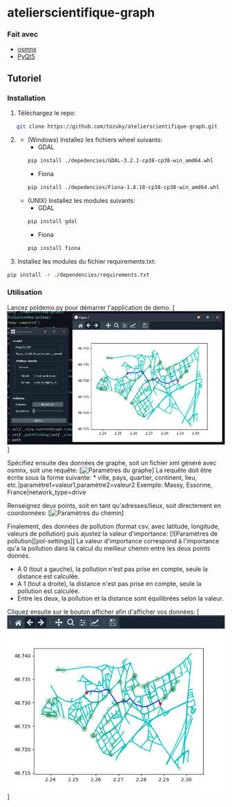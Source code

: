 # atelierscientifique-graph

### Fait avec
* [osmnx](https://pypi.org/project/PyQt5/)
* [PyQt5](https://github.com/gboeing/osmnx)

<!-- UTILISATION -->
## Tutoriel

### Installation

1. Téléchargez le repo:
```sh
   git clone https://github.com/tozuky/atelierscientifique-graph.git
```
2. * (Windows) Installez les fichiers wheel suivants:
      * GDAL
      ```sh
      pip install ./depedencies/GDAL-3.2.1-cp38-cp38-win_amd64.whl
      ```
      * Fiona
      ```sh
      pip install ./depedencies/Fiona-1.8.18-cp38-cp38-win_amd64.whl
      ```
   * (UNIX) Installez les modules suivants:
      * GDAL
      ```sh
      pip install gdal
      ```
      * Fiona
      ```sh
      pip install fiona
      ``` 
3. Installez les modules du fichier requirements.txt:
  ```sh
  pip install -r ./dependencies/requirements.txt
  ```
  
### Utilisation

Lancez poldemo.py pour démarrer l'application de demo.
[![Application Démo][app-sc]]

Spécifiez ensuite des données de graphe, soit un fichier xml généré avec osmnx, soit une requête:
[![Paramètres du graphe][graph-settings-sc]]
La requête doit être écrite sous la forme suivante:
    * ville, pays, quartier, continent, lieu, etc.|paramètre1=valeur1,paramètre2=valeur2
    Exemple: Massy, Essonne, France|network_type=drive

Renseignez deux points, soit en tant qu'adresses/lieux, soit directement en coordonnées:
[![Paramètres du chemin][path-settings-sc]]

Finalement, des données de pollution (format csv, avec latitude, longitude, valeurs de pollution) puis ajustez la valeur d'importance:
[![Paramètres de pollution][pol-settings]]
La valeur d'importance correspond à l'importance qu'a la pollution dans la calcul du meilleur chemin entre les deux points donnés. 
* A 0 (tout a gauche), la pollution n'est pas prise en compte, seule la distance est calculée. 
* A 1 (tout a droite), la distance n'est pas prise en compte, seule la pollution est calculée. 
* Entre les deux, la pollution et la distance sont équilibrées selon la valeur.

Cliquez ensuite sur le bouton afficher afin d'afficher vos données:
[![Rendu final][plot-sc]]

<!-- MARKDOWN LINKS & IMAGES -->
<!-- https://www.markdownguide.org/basic-syntax/#reference-style-links -->
[app-sc]: screenshots/demo.PNG
[graph-settings-sc]: screenshots/graph-settings.png
[path-settings-sc]: screenshots/path-settings.png
[pol-settings-sc]: screenshots/pol-settings.png
[plot-sc]: screenshots/plot.png
